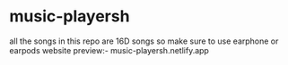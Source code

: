 # music-playersh
all the songs in this repo are 16D songs so make sure to use earphone or earpods
website preview:-
music-playersh.netlify.app

